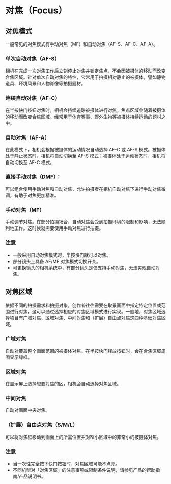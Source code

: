 # 对焦（Focus）
## 对焦模式
一般常见的对焦模式有手动对焦（MF）和自动对焦（AF-S、AF-C、AF-A）。

### 单次自动对焦（AF-S）
相机在完成一次对焦工作后立刻停止对焦并锁定焦点，不会因被摄体的移动而改变合焦区域。针对单次自动对焦的特性，它常用于拍摄相对静止的被摄体，譬如静物道具、环境风景和人物肖像等拍摄题材。

### 连续自动对焦（AF-C）
在半按快门按钮对焦时，相机会持续追踪被摄体进行对焦，焦点区域会随着被摄体的移动而改变合焦区域。经常用于体育赛事、野外生物等被摄体持续运动的题材之中。

### 自动对焦（AF-A）
在此模式下，相机会根据被摄体的运动情况自动选择 AF-C 或 AF-S 模式。被摄体处于静止状态时，相机将自动切换至 AF-S 模式；被摄体处于运动状态时，相机将自动切换至 AF-C 模式。

### 直接手动对焦（DMF）：
可以组合使用手动对焦和自动对焦，允许拍摄者在相机自动对焦下进行手动对焦微调，有助于对焦更加精准。

### 手动对焦（MF）
手动调节对焦。在部分拍摄场合，自动对焦会受到拍摄环境的限制和影响，无法顺利地工作。这时候就需要使用手动对焦进行拍摄。

### 注意
- 一般采用自动对焦模式时，半按快门就可以对焦。
- 部分镜头上具备 AF/MF 对焦模式切换开关。
- 可更换镜头的相机系统中，有部分镜头是仅支持手动对焦，无法实现自动对焦。

## 对焦区域
依据不同的拍摄需求和拍摄对象，创作者往往需要在取景画面中指定特定位置或范围进行对焦，这可以通过选择相应的对焦区域模式进行实现。一般地，对焦区域选择项目有广域对焦、区域对焦、中间对焦和（扩展）自由点对焦这四种基础对焦区域。

### 广域对焦
自动对覆盖整个画面范围的被摄体对焦。在半按快门释放按钮时，会在合焦区域周围显示绿框。

### 区域对焦
在显示屏上选择想要对焦的区，相机会自动选择对焦区域。

### 中间对焦
自动对画面中央对焦。

### （扩展）自由点对焦（S/M/L）
可以将对焦框移动到画面上的所需位置并对窄小区域中的非常小的被摄体对焦。

### 注意
- 当一次性完全按下快门按钮时，对焦区域可能不点亮。
- 不同机型对「对焦区域」的注意事项或限制条件说明，请参见产品的帮助指南/产品说明书。
